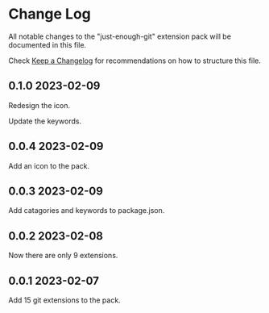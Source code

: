 # Change Log

All notable changes to the "just-enough-git" extension pack will be documented in this file.

Check [Keep a Changelog](http://keepachangelog.com/) for recommendations on how to structure this file.

## 0.1.0 2023-02-09

Redesign the icon.

Update the keywords.

## 0.0.4 2023-02-09

Add an icon to the pack.

## 0.0.3 2023-02-09

Add catagories and keywords to package.json.

## 0.0.2 2023-02-08

Now there are only 9 extensions.

## 0.0.1 2023-02-07

Add 15 git extensions to the pack.
